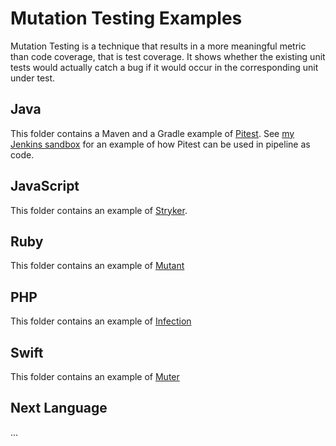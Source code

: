 # Mutation Testing Examples
Mutation Testing is a technique that results in a more meaningful metric than code coverage, that is test coverage. It shows whether the existing unit tests would actually catch a bug if it would occur in the corresponding unit under test.

## Java
This folder contains a Maven and a Gradle example of [Pitest](http://pitest.org). See [my Jenkins sandbox](https://github.com/daafith/jenkinsSandbox) for an example of how Pitest can be used in pipeline as code.

## JavaScript
This folder contains an example of [Stryker](https://stryker-mutator.io).

## Ruby
This folder contains an example of [Mutant](https://github.com//mbj/mutant)

## PHP
This folder contains an example of [Infection](https://infection.github.io)

## Swift
This folder contains an example of [Muter](https://github.com/muter-mutation-testing/muter)

## Next Language
...
